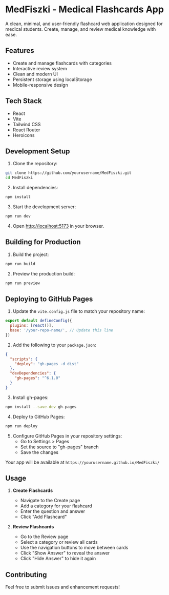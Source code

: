 # MedFiszki - Medical Flashcards App

A clean, minimal, and user-friendly flashcard web application designed for medical students. Create, manage, and review medical knowledge with ease.

## Features

- Create and manage flashcards with categories
- Interactive review system
- Clean and modern UI
- Persistent storage using localStorage
- Mobile-responsive design

## Tech Stack

- React
- Vite
- Tailwind CSS
- React Router
- Heroicons

## Development Setup

1. Clone the repository:
```bash
git clone https://github.com/yourusername/MedFiszki.git
cd MedFiszki
```

2. Install dependencies:
```bash
npm install
```

3. Start the development server:
```bash
npm run dev
```

4. Open [http://localhost:5173](http://localhost:5173) in your browser.

## Building for Production

1. Build the project:
```bash
npm run build
```

2. Preview the production build:
```bash
npm run preview
```

## Deploying to GitHub Pages

1. Update the `vite.config.js` file to match your repository name:
```js
export default defineConfig({
  plugins: [react()],
  base: '/your-repo-name/', // Update this line
})
```

2. Add the following to your `package.json`:
```json
{
  "scripts": {
    "deploy": "gh-pages -d dist"
  },
  "devDependencies": {
    "gh-pages": "^6.1.0"
  }
}
```

3. Install gh-pages:
```bash
npm install --save-dev gh-pages
```

4. Deploy to GitHub Pages:
```bash
npm run deploy
```

5. Configure GitHub Pages in your repository settings:
   - Go to Settings > Pages
   - Set the source to "gh-pages" branch
   - Save the changes

Your app will be available at `https://yourusername.github.io/MedFiszki/`

## Usage

1. **Create Flashcards**
   - Navigate to the Create page
   - Add a category for your flashcard
   - Enter the question and answer
   - Click "Add Flashcard"

2. **Review Flashcards**
   - Go to the Review page
   - Select a category or review all cards
   - Use the navigation buttons to move between cards
   - Click "Show Answer" to reveal the answer
   - Click "Hide Answer" to hide it again

## Contributing

Feel free to submit issues and enhancement requests!